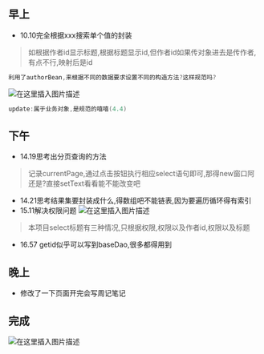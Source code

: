 ﻿## 早上
- 10.10完全根据xxx搜索单个值的封装
> 如根据作者id显示标题,根据标题显示id,但作者id如果传对象进去是传作者,有点不行,映射后是id

```java
利用了authorBean,来根据不同的数据要求设置不同的构造方法?这样规范吗?
```
![在这里插入图片描述](https://img-blog.csdnimg.cn/20210404152241134.png?x-oss-process=image/watermark,type_ZmFuZ3poZW5naGVpdGk,shadow_10,text_aHR0cHM6Ly9ibG9nLmNzZG4ubmV0L3FxXzQ1NDA1Nzgy,size_16,color_FFFFFF,t_70)

```java
update:属于业务对象,是规范的嘻嘻(4.4)
```

## 下午
- 14.19思考出分页查询的方法
> 记录currentPage,通过点击按钮执行相应select语句即可,那得new窗口阿还是?直接setText看看能不能改变吧
- 14.21思考结果集要封装成什么,得数组吧不能链表,因为要遍历循环得有索引
- 15.11解决权限问题
![在这里插入图片描述](https://img-blog.csdnimg.cn/20210404162440821.png?x-oss-process=image/watermark,type_ZmFuZ3poZW5naGVpdGk,shadow_10,text_aHR0cHM6Ly9ibG9nLmNzZG4ubmV0L3FxXzQ1NDA1Nzgy,size_16,color_FFFFFF,t_70)

> 本项目select标题有三种情况,只根据权限,权限以及作者id,权限以及标题

- 16.57 getid似乎可以写到baseDao,很多都得用到
## 晚上
- 修改了一下页面开完会写周记笔记

## 完成
![在这里插入图片描述](https://img-blog.csdnimg.cn/20210404225828492.png?x-oss-process=image/watermark,type_ZmFuZ3poZW5naGVpdGk,shadow_10,text_aHR0cHM6Ly9ibG9nLmNzZG4ubmV0L3FxXzQ1NDA1Nzgy,size_16,color_FFFFFF,t_70)

